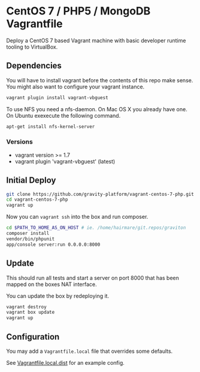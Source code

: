 # CentOS 7 / PHP5 / MongoDB Vagrantfile

Deploy a CentOS 7 based Vagrant machine with basic developer runtime tooling to VirtualBox.

## Dependencies

You will have to install vagrant before the contents of this repo make sense. You might also
want to configure your vagrant instance.

```bash
vagrant plugin install vagrant-vbguest
```

To use NFS you need a nfs-daemon. On Mac OS X you already have one. On Ubuntu exexecute the following command.

```bash
apt-get install nfs-kernel-server
``` 

### Versions
- vagrant version >= 1.7
- vagrant plugin 'vagrant-vbguest' (latest)

## Initial Deploy

```bash
git clone https://github.com/gravity-platform/vagrant-centos-7-php.git
cd vagrant-centos-7-php
vagrant up
```

Now you can ``vagrant ssh`` into the box and run composer.

```bash
cd $PATH_TO_HOME_AS_ON_HOST # ie. /home/hairmare/git.repos/graviton
composer install
vendor/bin/phpunit
app/console server:run 0.0.0.0:8000
```

## Update
This should run all tests and start a server on port 8000 that has been mapped on the boxes NAT interface.

You can update the box by redeploying it.

```bash
vagrant destroy
vagrant box update
vagrant up
```

## Configuration

You may add a ``Vagrantfile.local`` file that overrides some defaults.

See [Vagrantfile.local.dist](Vagrantfile.local.dist) for an example config.
